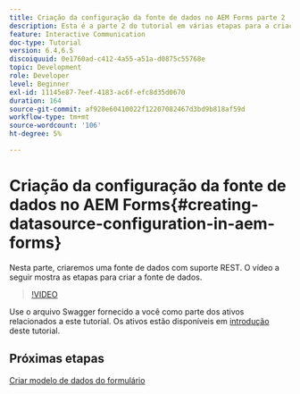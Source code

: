 ```yaml
---
title: Criação da configuração da fonte de dados no AEM Forms parte 2
description: Esta é a parte 2 do tutorial em várias etapas para a criação do seu primeiro documento de comunicações interativas. Nesta parte, criaremos uma fonte de dados com suporte REST.  O vídeo a seguir mostra as etapas para criar a fonte de dados.
feature: Interactive Communication
doc-type: Tutorial
version: 6.4,6.5
discoiquuid: 0e1760ad-c412-4a55-a51a-d0875c55768e
topic: Development
role: Developer
level: Beginner
exl-id: 11145e87-7eef-4183-ac6f-efc8d35d0670
duration: 164
source-git-commit: af928e60410022f12207082467d3bd9b818af59d
workflow-type: tm+mt
source-wordcount: '106'
ht-degree: 5%

---
```


# Criação da configuração da fonte de dados no AEM Forms{#creating-datasource-configuration-in-aem-forms}

Nesta parte, criaremos uma fonte de dados com suporte REST.  O vídeo a seguir mostra as etapas para criar a fonte de dados.

>[!VIDEO](https://video.tv.adobe.com/v/22344?quality=12&learn=on)

Use o arquivo Swagger fornecido a você como parte dos ativos relacionados a este tutorial. Os ativos estão disponíveis em [introdução](introduction.md) deste tutorial.

## Próximas etapas

[Criar modelo de dados do formulário](./partthree.md)
